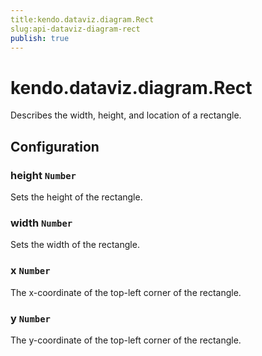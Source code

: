 ```yaml
---
title:kendo.dataviz.diagram.Rect
slug:api-dataviz-diagram-rect
publish: true
---
```


# kendo.dataviz.diagram.Rect

Describes the width, height, and location of a rectangle.

## Configuration

### height `Number`

Sets the height of the rectangle.

### width `Number`

Sets the width of the rectangle.

### x `Number`

The x-coordinate of the top-left corner of the rectangle.

### y `Number`

The y-coordinate of the top-left corner of the rectangle.


